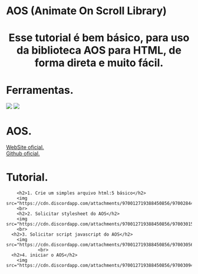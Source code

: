 # AOS (Animate On Scroll Library)

<center>
    <h1>Esse tutorial é bem básico, para uso da biblioteca AOS para HTML, de forma direta e muito fácil.<h1>
</center>

# Ferramentas.

<img
    src="https://img.shields.io/badge/Visual%20Studio%20Code-0078d7.svg?style=for-the-badge&logo=visual-studio-code&logoColor=white">
<img src="https://img.shields.io/badge/html5-%23E34F26.svg?style=for-the-badge&logo=html5&logoColor=white">

# AOS.

<a href="https://michalsnik.github.io/aos/">WebSite oficial.</a><br>
<a href="https://github.com/michalsnik/aos">Github oficial.</a>
    
# Tutorial.
    
        <h2>1. Crie um simples arquivo html:5 básico</h2>
        <img src="https://cdn.discordapp.com/attachments/970012719388450856/970028441229492254/carbon_1.png">
        <br>
        <h2>2. Solicitar stylesheet do AOS</h2>
        <img src="https://cdn.discordapp.com/attachments/970012719388450856/970030152732012604/carbon_2.png">
        <br>
      <h2>3. Solicitar script javascript do AOS</h2>
        <img src="https://cdn.discordapp.com/attachments/970012719388450856/970030563614396477/carbon_3.png">
                <br>
      <h2>4. iniciar o AOS</h2>
        <img src="https://cdn.discordapp.com/attachments/970012719388450856/970030948223713300/carbon_4.png">
